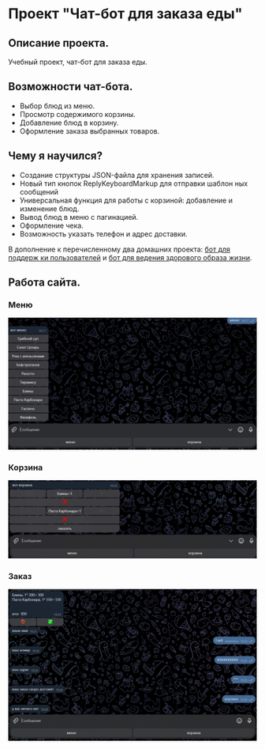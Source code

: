 # Проект "Чат-бот для заказа еды"
## Описание проекта.
Учебный проект, чат-бот для заказа еды. 
## Возможности чат-бота.
- Выбор блюд из меню.
- Просмотр содержимого корзины.
- Добавление блюд в корзину.
- Оформление заказа выбранных товаров.
## Чему я научился?
- Создание структуры JSON-файла для хранения записей.
- Новый тип кнопок ReplyKeyboardMarkup для отправки шаблон
ных сообщений
- Универсальная функция для работы с корзиной: добавление и
 изменение блюд.
- Вывод блюд в меню с пагинацией.
- Оформление чека.
- Возможность указать телефон и адрес доставки.

В дополнение к перечисленному два домашних проекта: [бот для поддерж
ки пользователей](https://github.com/artemdres/bot_helper) и [бот для ведения здорового образа жизни](https://github.com/artemdres/zapisi_na_trenirovke_bot).
## Работа сайта.
### Меню
![меню](skrini/Menu.png)
### Корзина
![корзина](skrini/Korzina.png)
### Заказ
![заказ](skrini/zakaz.png)
